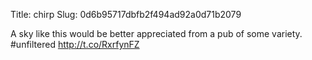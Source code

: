 Title: chirp
Slug: 0d6b95717dbfb2f494ad92a0d71b2079

A sky like this would be better appreciated from a pub of some variety. #unfiltered <a href="http://t.co/RxrfynFZ">http://t.co/RxrfynFZ</a>
